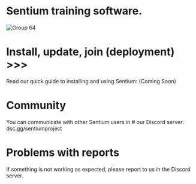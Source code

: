 # Sentium training software.

![Group 64](https://github.com/SentiumProject/Sentium-bots/assets/98888240/d192c4ee-601f-4690-a789-ed6bb158f6e4)

# Install, update, join (deployment) >>>
Read our quick guide to installing and using Sentium: (Coming Soon)

# Community
You can communicate with other Sentium users in # our Discord server: dsc.gg/sentiumproject

# Problems with reports
If something is not working as expected, please report to us in the Discord server.
